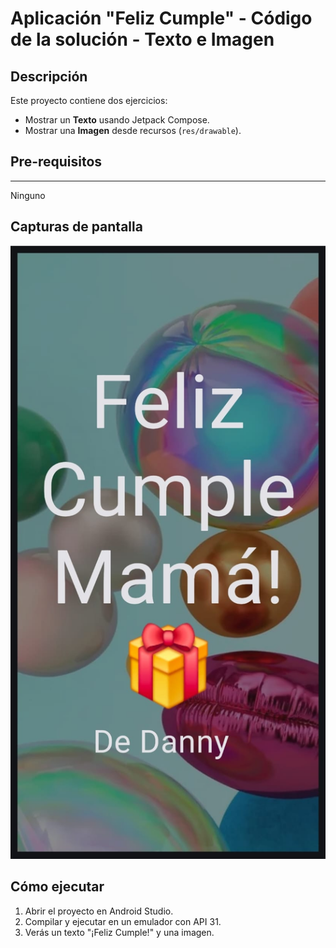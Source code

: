 # Aplicación "Feliz Cumple" - Código de la solución - Texto e Imagen

## Descripción

Este proyecto contiene dos ejercicios:
- Mostrar un **Texto** usando Jetpack Compose.
- Mostrar una **Imagen** desde recursos (`res/drawable`).
  
## Pre-requisitos
--------------
Ninguno 

## Capturas de pantalla

![Imagen con texto en pantalla](https://raw.githubusercontent.com/dannyredpy/ipdm-oto-2025-_-osvaldo_candia-_ejercicios-1-2/refs/heads/main/Image.jpeg)

## Cómo ejecutar
1. Abrir el proyecto en Android Studio.
2. Compilar y ejecutar en un emulador con API 31.
3. Verás un texto "¡Feliz Cumple!" y una imagen.
